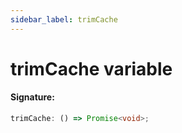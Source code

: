 ```yaml
---
sidebar_label: trimCache
---
```


# trimCache variable

#### Signature:

```typescript
trimCache: () => Promise<void>;
```
